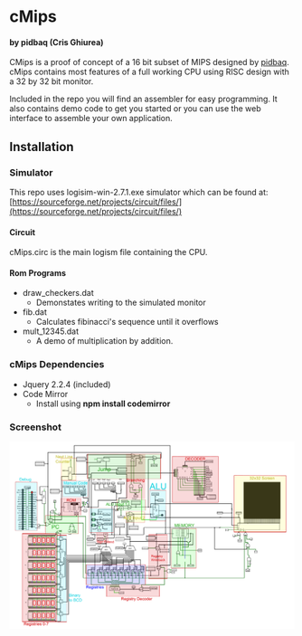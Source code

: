 # cMips
#### by pidbaq (Cris Ghiurea)

CMips is a proof of concept of a 16 bit subset of MIPS designed by [pidbaq](http://www.pidbaq.com).  cMips contains most features of a full working CPU using RISC design with a 32 by 32 bit monitor. 

Included in the repo you will find an assembler for easy programming.  It also contains demo code to get you started or you can use the web interface to assemble your own application.

## Installation

### Simulator

This repo uses logisim-win-2.7.1.exe simulator which can be found at:  [https://sourceforge.net/projects/circuit/files/](https://sourceforge.net/projects/circuit/files/)

#### Circuit

cMips.circ is the main logism file containing the CPU.

#### Rom Programs

* draw_checkers.dat 
  * Demonstates writing to the simulated monitor
* fib.dat
  * Calculates fibinacci's sequence until it overflows 
* mult_12345.dat
  * A demo of multiplication by addition. 

### cMips Dependencies

* Jquery 2.2.4 (included)
* Code Mirror
  * Install using **npm install codemirror**


### Screenshot

![cMips Screenshot](docs/images/labeled_schematic.png)
